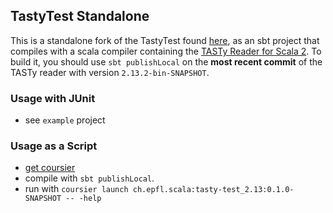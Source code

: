## TastyTest Standalone

This is a standalone fork of the TastyTest found [here](https://github.com/scalacenter/scala/blob/tasty_reader/test/tasty/TastyTest.scala), as an sbt project that compiles with a scala compiler containing the [TASTy Reader for Scala 2](https://github.com/scalacenter/scala/tree/tasty_reader).
To build it, you should use `sbt publishLocal` on the **most recent commit** of the TASTy reader with version `2.13.2-bin-SNAPSHOT`.

### Usage with JUnit
- see `example` project

### Usage as a Script

- [get coursier](https://get-coursier.io)
- compile with `sbt publishLocal`.
- run with `coursier launch ch.epfl.scala:tasty-test_2.13:0.1.0-SNAPSHOT -- -help`
